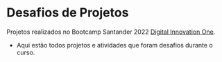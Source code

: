 # Desafios de Projetos

Projetos realizados no Bootcamp Santander 2022 [Digital Innovation One](https://digitalinnovation.one/).

- Aqui estão todos projetos e atividades que foram desafios durante o curso.


